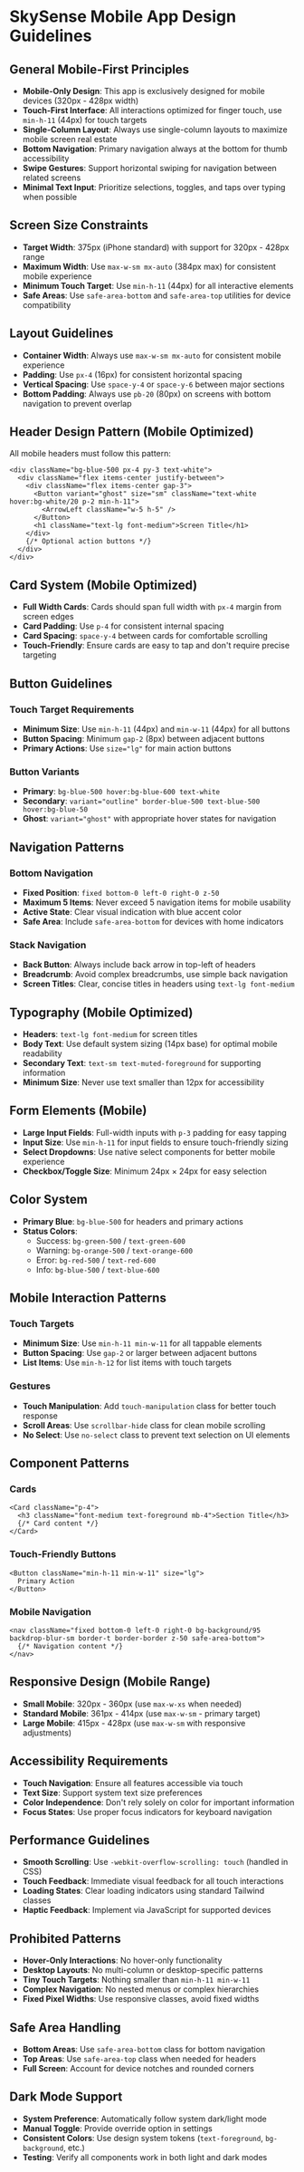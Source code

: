 # SkySense Mobile App Design Guidelines

## General Mobile-First Principles

* **Mobile-Only Design**: This app is exclusively designed for mobile devices (320px - 428px width)
* **Touch-First Interface**: All interactions optimized for finger touch, use `min-h-11` (44px) for touch targets
* **Single-Column Layout**: Always use single-column layouts to maximize mobile screen real estate
* **Bottom Navigation**: Primary navigation always at the bottom for thumb accessibility
* **Swipe Gestures**: Support horizontal swiping for navigation between related screens
* **Minimal Text Input**: Prioritize selections, toggles, and taps over typing when possible

## Screen Size Constraints

* **Target Width**: 375px (iPhone standard) with support for 320px - 428px range
* **Maximum Width**: Use `max-w-sm mx-auto` (384px max) for consistent mobile experience
* **Minimum Touch Target**: Use `min-h-11` (44px) for all interactive elements
* **Safe Areas**: Use `safe-area-bottom` and `safe-area-top` utilities for device compatibility

## Layout Guidelines

* **Container Width**: Always use `max-w-sm mx-auto` for consistent mobile experience
* **Padding**: Use `px-4` (16px) for consistent horizontal spacing
* **Vertical Spacing**: Use `space-y-4` or `space-y-6` between major sections
* **Bottom Padding**: Always use `pb-20` (80px) on screens with bottom navigation to prevent overlap

## Header Design Pattern (Mobile Optimized)

All mobile headers must follow this pattern:
```tsx
<div className="bg-blue-500 px-4 py-3 text-white">
  <div className="flex items-center justify-between">
    <div className="flex items-center gap-3">
      <Button variant="ghost" size="sm" className="text-white hover:bg-white/20 p-2 min-h-11">
        <ArrowLeft className="w-5 h-5" />
      </Button>
      <h1 className="text-lg font-medium">Screen Title</h1>
    </div>
    {/* Optional action buttons */}
  </div>
</div>
```

## Card System (Mobile Optimized)

* **Full Width Cards**: Cards should span full width with `px-4` margin from screen edges
* **Card Padding**: Use `p-4` for consistent internal spacing
* **Card Spacing**: `space-y-4` between cards for comfortable scrolling
* **Touch-Friendly**: Ensure cards are easy to tap and don't require precise targeting

## Button Guidelines

### Touch Target Requirements
* **Minimum Size**: Use `min-h-11` (44px) and `min-w-11` (44px) for all buttons
* **Button Spacing**: Minimum `gap-2` (8px) between adjacent buttons
* **Primary Actions**: Use `size="lg"` for main action buttons

### Button Variants
* **Primary**: `bg-blue-500 hover:bg-blue-600 text-white`
* **Secondary**: `variant="outline" border-blue-500 text-blue-500 hover:bg-blue-50`
* **Ghost**: `variant="ghost"` with appropriate hover states for navigation

## Navigation Patterns

### Bottom Navigation
* **Fixed Position**: `fixed bottom-0 left-0 right-0 z-50`
* **Maximum 5 Items**: Never exceed 5 navigation items for mobile usability
* **Active State**: Clear visual indication with blue accent color
* **Safe Area**: Include `safe-area-bottom` for devices with home indicators

### Stack Navigation
* **Back Button**: Always include back arrow in top-left of headers
* **Breadcrumb**: Avoid complex breadcrumbs, use simple back navigation
* **Screen Titles**: Clear, concise titles in headers using `text-lg font-medium`

## Typography (Mobile Optimized)

* **Headers**: `text-lg font-medium` for screen titles
* **Body Text**: Use default system sizing (14px base) for optimal mobile readability  
* **Secondary Text**: `text-sm text-muted-foreground` for supporting information
* **Minimum Size**: Never use text smaller than 12px for accessibility

## Form Elements (Mobile)

* **Large Input Fields**: Full-width inputs with `p-3` padding for easy tapping
* **Input Size**: Use `min-h-11` for input fields to ensure touch-friendly sizing
* **Select Dropdowns**: Use native select components for better mobile experience
* **Checkbox/Toggle Size**: Minimum 24px × 24px for easy selection

## Color System

* **Primary Blue**: `bg-blue-500` for headers and primary actions
* **Status Colors**:
  - Success: `bg-green-500` / `text-green-600`
  - Warning: `bg-orange-500` / `text-orange-600` 
  - Error: `bg-red-500` / `text-red-600`
  - Info: `bg-blue-500` / `text-blue-600`

## Mobile Interaction Patterns

### Touch Targets
* **Minimum Size**: Use `min-h-11 min-w-11` for all tappable elements
* **Button Spacing**: Use `gap-2` or larger between adjacent buttons
* **List Items**: Use `min-h-12` for list items with touch targets

### Gestures
* **Touch Manipulation**: Add `touch-manipulation` class for better touch response
* **Scroll Areas**: Use `scrollbar-hide` class for clean mobile scrolling
* **No Select**: Use `no-select` class to prevent text selection on UI elements

## Component Patterns

### Cards
```tsx
<Card className="p-4">
  <h3 className="font-medium text-foreground mb-4">Section Title</h3>
  {/* Card content */}
</Card>
```

### Touch-Friendly Buttons
```tsx
<Button className="min-h-11 min-w-11" size="lg">
  Primary Action
</Button>
```

### Mobile Navigation
```tsx
<nav className="fixed bottom-0 left-0 right-0 bg-background/95 backdrop-blur-sm border-t border-border z-50 safe-area-bottom">
  {/* Navigation content */}
</nav>
```

## Responsive Design (Mobile Range)

* **Small Mobile**: 320px - 360px (use `max-w-xs` when needed)
* **Standard Mobile**: 361px - 414px (use `max-w-sm` - primary target)
* **Large Mobile**: 415px - 428px (use `max-w-sm` with responsive adjustments)

## Accessibility Requirements

* **Touch Navigation**: Ensure all features accessible via touch
* **Text Size**: Support system text size preferences
* **Color Independence**: Don't rely solely on color for important information
* **Focus States**: Use proper focus indicators for keyboard navigation

## Performance Guidelines

* **Smooth Scrolling**: Use `-webkit-overflow-scrolling: touch` (handled in CSS)
* **Touch Feedback**: Immediate visual feedback for all touch interactions
* **Loading States**: Clear loading indicators using standard Tailwind classes
* **Haptic Feedback**: Implement via JavaScript for supported devices

## Prohibited Patterns

* **Hover-Only Interactions**: No hover-only functionality
* **Desktop Layouts**: No multi-column or desktop-specific patterns
* **Tiny Touch Targets**: Nothing smaller than `min-h-11 min-w-11`
* **Complex Navigation**: No nested menus or complex hierarchies
* **Fixed Pixel Widths**: Use responsive classes, avoid fixed widths

## Safe Area Handling

* **Bottom Areas**: Use `safe-area-bottom` class for bottom navigation
* **Top Areas**: Use `safe-area-top` class when needed for headers
* **Full Screen**: Account for device notches and rounded corners

## Dark Mode Support

* **System Preference**: Automatically follow system dark/light mode
* **Manual Toggle**: Provide override option in settings
* **Consistent Colors**: Use design system tokens (`text-foreground`, `bg-background`, etc.)
* **Testing**: Verify all components work in both light and dark modes